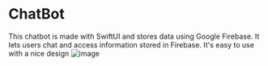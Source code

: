 # ChatBot
This chatbot is made with SwiftUI and stores data using Google Firebase. It lets users chat and access information stored in Firebase. It's easy to use with a nice design
![image](https://user-images.githubusercontent.com/76912700/216773411-6cb659c3-4baf-425b-8a39-86423c9affd9.png)
